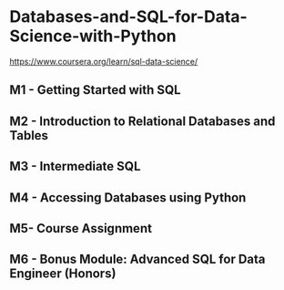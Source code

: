 # Databases-and-SQL-for-Data-Science-with-Python
https://www.coursera.org/learn/sql-data-science/

## M1 - Getting Started with SQL

## M2 - Introduction to Relational Databases and Tables

## M3 - Intermediate SQL

## M4 - Accessing Databases using Python

## M5- Course Assignment

## M6 - Bonus Module: Advanced SQL for Data Engineer (Honors)
